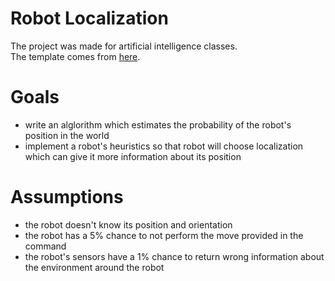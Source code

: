 # Robot Localization

The project was made for artificial intelligence classes.  
The template comes from [here](https://github.com/jwietrzykowski/proj_lokalizacja).

# Goals
+ write an alglorithm which estimates the probability of the robot's position in the world
+ implement a robot's heuristics so that robot will choose localization which can give it more information about its position

# Assumptions
+ the robot doesn't know its position and orientation
+ the robot has a 5% chance to not perform the move provided  in the command
+ the robot's sensors have a 1% chance to return wrong information about the environment around the robot

